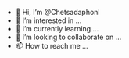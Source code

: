 - 👋 Hi, I’m @Chetsadaphonl
- 👀 I’m interested in ...
- 🌱 I’m currently learning ...
- 💞️ I’m looking to collaborate on ...
- 📫 How to reach me ...

<!---
Chetsadaphonl/Chetsadaphonl is a ✨ special ✨ repository because its `README.md` (this file) appears on your GitHub profile.
You can click the Preview link to take a look at your changes.
--->
